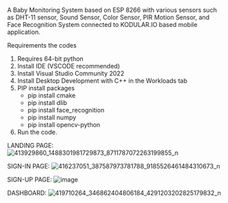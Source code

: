 A Baby Monitoring System based on ESP 8266 with various sensors such as DHT-11 sensor, Sound Sensor, Color Sensor, PIR Motion Sensor, and Face Recognition System connected to KODULAR.IO based mobile application.

Requirements the codes

1. Requires 64-bit python
2. Install IDE (VSCODE recommended)
3. Install Visual Studio Community 2022
4. Install Desktop Development with C++ in the Workloads tab
5. PIP install packages
    - pip install cmake
    - pip install dlib
    - pip install face_recognition
    - pip install numpy
    - pip install opencv-python
6. Run the code. 

LANDING PAGE:
![413929860_1488301981729873_8711787072263199855_n](https://github.com/KertJustineMarquez/BantayBaby-Baby-Monitoring-System/assets/90561007/1d6a5b83-493e-4234-9d36-e67013b34ed2)

SIGN-IN PAGE: 
![416237051_387587973781788_9185526461484310673_n](https://github.com/KertJustineMarquez/BantayBaby-Baby-Monitoring-System/assets/90561007/f2aeb35b-c015-4dd9-a6ee-95fa2aca0c73)

SIGN-UP PAGE:
![image](https://github.com/KertJustineMarquez/BantayBaby-Baby-Monitoring-System/assets/90561007/94f977a3-dc33-4be9-add3-d9b660f8da55)

DASHBOARD:
![419710264_346862404806184_4291203202825179832_n](https://github.com/KertJustineMarquez/BantayBaby-Baby-Monitoring-System/assets/90561007/d3e4e5e3-b16c-4b81-9ff4-12d07cc8534d)


